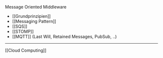 Message Oriented Middleware

-   [[Grundprinzipien]]
-   [[Messaging Pattern]]
-   [[SQS]]
- [[STOMP]]
-   [[MQTT]] (Last Will, Retained Messages, PubSub, ..)

---
[[Cloud Computing]]